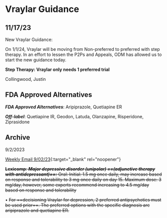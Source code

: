 # Vraylar Guidance

## 11/17/23



New Vraylar Guidance:

On 1/1/24, Vraylar will be moving from Non-preferred to preferred with step therapy.  In an effort to lessen the P2Ps and Appeals, ODM has allowed us to start the new guidance today. 

**Step Therapy: Vraylar only needs 1 preferred trial**

Collingwood, Justin

## FDA Approved Alternatives

***FDA Approved Alternatives***: Aripiprazole, Quetiapine ER

***Off-label***: Quetiapine IR, Geodon, Latuda, Olanzapine, Risperidone, Ziprasidone

 
## Archive 

9/2/2023

[Weekly Email 9/02/23](https://mygainwell-my.sharepoint.com/:w:/g/personal/christopher_nguyen_gainwelltechnologies_com/EbKyADESU_ZFq34v8LclCwoBT3LoDtroZEYJuNBbRJ7YUQ?e=eZmqEt){:target="_blank" rel="noopener"}

~~**Lexicomp**: ***Major depressive disorder (unipolar) ==(adjunctive therapy with antidepressant)==:*** Oral: Initial: 1.5 mg once daily, may increase based on response and tolerability to 3 mg once daily on day 15. Maximum dose: 3 mg/day, however, some experts recommend increasing to 4.5 mg/day based on response and tolerability~~

•	~~For ==decisioning Vraylar for depression, 2 preferred antipsychotics must be used prior==. The preferred options with the specific diagnosis are aripiprazole and quetiapine ER.~~




